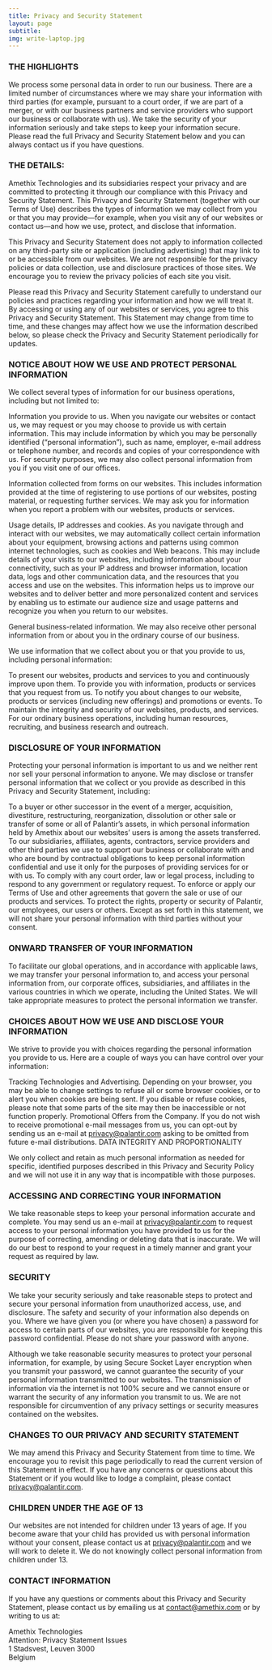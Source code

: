 ```yaml
---
title: Privacy and Security Statement
layout: page
subtitle: 
img: write-laptop.jpg
---
```


### THE HIGHLIGHTS

We process some personal data in order to run our business. There are a limited number of circumstances where we may share your information with third parties (for example, pursuant to a court order, if we are part of a merger, or with our business partners and service providers who support our business or collaborate with us). We take the security of your information seriously and take steps to keep your information secure. Please read the full Privacy and Security Statement below and you can always contact us if you have questions.

### THE DETAILS:

Amethix Technologies and its subsidiaries respect your privacy and are committed to protecting it through our compliance with this Privacy and Security Statement. This Privacy and Security Statement (together with our Terms of Use) describes the types of information we may collect from you or that you may provide—for example, when you visit any of our websites or contact us—and how we use, protect, and disclose that information.

This Privacy and Security Statement does not apply to information collected on any third-party site or application (including advertising) that may link to or be accessible from our websites. We are not responsible for the privacy policies or data collection, use and disclosure practices of those sites. We encourage you to review the privacy policies of each site you visit.

Please read this Privacy and Security Statement carefully to understand our policies and practices regarding your information and how we will treat it. By accessing or using any of our websites or services, you agree to this Privacy and Security Statement. This Statement may change from time to time, and these changes may affect how we use the information described below, so please check the Privacy and Security Statement periodically for updates.

### NOTICE ABOUT HOW WE USE AND PROTECT PERSONAL INFORMATION

We collect several types of information for our business operations, including but not limited to:

Information you provide to us. When you navigate our websites or contact us, we may request or you may choose to provide us with certain information. This may include information by which you may be personally identified (“personal information”), such as name, employer, e-mail address or telephone number, and records and copies of your correspondence with us. For security purposes, we may also collect personal information from you if you visit one of our offices.

Information collected from forms on our websites. This includes information provided at the time of registering to use portions of our websites, posting material, or requesting further services. We may ask you for information when you report a problem with our websites, products or services.

Usage details, IP addresses and cookies. As you navigate through and interact with our websites, we may automatically collect certain information about your equipment, browsing actions and patterns using common internet technologies, such as cookies and Web beacons. This may include details of your visits to our websites, including information about your connectivity, such as your IP address and browser information, location data, logs and other communication data, and the resources that you access and use on the websites. This information helps us to improve our websites and to deliver better and more personalized content and services by enabling us to estimate our audience size and usage patterns and recognize you when you return to our websites.

General business-related information. We may also receive other personal information from or about you in the ordinary course of our business.

We use information that we collect about you or that you provide to us, including personal information:

To present our websites, products and services to you and continuously improve upon them.
To provide you with information, products or services that you request from us.
To notify you about changes to our website, products or services (including new offerings) and promotions or events.
To maintain the integrity and security of our websites, products, and services.
For our ordinary business operations, including human resources, recruiting, and business research and outreach.

### DISCLOSURE OF YOUR INFORMATION

Protecting your personal information is important to us and we neither rent nor sell your personal information to anyone. We may disclose or transfer personal information that we collect or you provide as described in this Privacy and Security Statement, including:

To a buyer or other successor in the event of a merger, acquisition, divestiture, restructuring, reorganization, dissolution or other sale or transfer of some or all of Palantir’s assets, in which personal information held by Amethix about our websites’ users is among the assets transferred.
To our subsidiaries, affiliates, agents, contractors, service providers and other third parties we use to support our business or collaborate with and who are bound by contractual obligations to keep personal information confidential and use it only for the purposes of providing services for or with us.
To comply with any court order, law or legal process, including to respond to any government or regulatory request.
To enforce or apply our Terms of Use and other agreements that govern the sale or use of our products and services.
To protect the rights, property or security of Palantir, our employees, our users or others.
Except as set forth in this statement, we will not share your personal information with third parties without your consent.

### ONWARD TRANSFER OF YOUR INFORMATION

To facilitate our global operations, and in accordance with applicable laws, we may transfer your personal information to, and access your personal information from, our corporate offices, subsidiaries, and affiliates in the various countries in which we operate, including the United States. We will take appropriate measures to protect the personal information we transfer.

### CHOICES ABOUT HOW WE USE AND DISCLOSE YOUR INFORMATION

We strive to provide you with choices regarding the personal information you provide to us. Here are a couple of ways you can have control over your information:

Tracking Technologies and Advertising. Depending on your browser, you may be able to change settings to refuse all or some browser cookies, or to alert you when cookies are being sent. If you disable or refuse cookies, please note that some parts of the site may then be inaccessible or not function properly.
Promotional Offers from the Company. If you do not wish to receive promotional e-mail messages from us, you can opt-out by sending us an e-mail at privacy@palantir.com asking to be omitted from future e-mail distributions.
DATA INTEGRITY AND PROPORTIONALITY

We only collect and retain as much personal information as needed for specific, identified purposes described in this Privacy and Security Policy and we will not use it in any way that is incompatible with those purposes.

### ACCESSING AND CORRECTING YOUR INFORMATION

We take reasonable steps to keep your personal information accurate and complete. You may send us an e-mail at privacy@palantir.com to request access to your personal information you have provided to us for the purpose of correcting, amending or deleting data that is inaccurate. We will do our best to respond to your request in a timely manner and grant your request as required by law.

### SECURITY

We take your security seriously and take reasonable steps to protect and secure your personal information from unauthorized access, use, and disclosure. The safety and security of your information also depends on you. Where we have given you (or where you have chosen) a password for access to certain parts of our websites, you are responsible for keeping this password confidential. Please do not share your password with anyone.

Although we take reasonable security measures to protect your personal information, for example, by using Secure Socket Layer encryption when you transmit your password, we cannot guarantee the security of your personal information transmitted to our websites. The transmission of information via the internet is not 100% secure and we cannot ensure or warrant the security of any information you transmit to us. We are not responsible for circumvention of any privacy settings or security measures contained on the websites.

### CHANGES TO OUR PRIVACY AND SECURITY STATEMENT

We may amend this Privacy and Security Statement from time to time. We encourage you to revisit this page periodically to read the current version of this Statement in effect. If you have any concerns or questions about this Statement or if you would like to lodge a complaint, please contact privacy@palantir.com.

### CHILDREN UNDER THE AGE OF 13

Our websites are not intended for children under 13 years of age. If you become aware that your child has provided us with personal information without your consent, please contact us at privacy@palantir.com and we will work to delete it. We do not knowingly collect personal information from children under 13.

### CONTACT INFORMATION

If you have any questions or comments about this Privacy and Security Statement, please contact us by emailing us at contact@amethix.com or by writing to us at:

Amethix Technologies  
Attention: Privacy Statement Issues  
1 Stadsvest, Leuven 3000  
Belgium  
